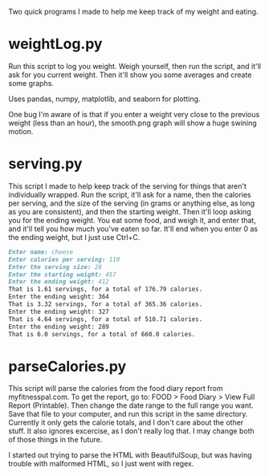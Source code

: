 Two quick programs I made to help me keep track of my weight and eating.

# weightLog.py

Run this script to log you weight.  Weigh yourself, then run the script, and it'll ask for you current weight.  Then it'll show you some averages and create some graphs.

Uses pandas, numpy, matplotlib, and seaborn for plotting.

One bug I'm aware of is that if you enter a weight very close to the previous weight (less than an hour), the smooth.png graph will show a huge swining motion.


# serving.py

This script I made to help keep track of the serving for things that aren't individually wrapped.  Run the script, it'll ask for a name, then the calories per serving, and the size of the serving (in grams or anything else, as long as you are consistent), and then the starting weight.  Then it'll loop asking you for the ending weight.  You eat some food, and weigh it, and enter that, and it'll tell you how much you've eaten so far.  It'll end when you enter 0 as the ending weight, but I just use Ctrl+C.

```markdown
Enter name: cheese
Enter calories per serving: 110
Enter the serving size: 28
Enter the starting weight: 457
Enter the ending weight: 412
That is 1.61 servings, for a total of 176.79 calories.
Enter the ending weight: 364
That is 3.32 servings, for a total of 365.36 calories.
Enter the ending weight: 327
That is 4.64 servings, for a total of 510.71 calories.
Enter the ending weight: 289
That is 6.0 servings, for a total of 660.0 calories.
```

# parseCalories.py

This script will parse the calories from the food diary report from myfitnesspal.com.  To get the report, go to: FOOD > Food Diary > View Full Report (Printable).  Then change the date range to the full range you want.  Save that file to your computer, and run this script in the same directory.  Currently it only gets the calorie totals, and I don't care about the other stuff.  It also ignores excercise, as I don't really log that.  I may change both of those things in the future.

I started out trying to parse the HTML with BeautifulSoup, but was having trouble with malformed HTML, so I just went with regex.